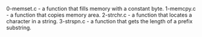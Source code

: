  0-memset.c - a function that fills memory with a constant byte.
 1-memcpy.c - a function that copies memory area.
 2-strchr.c - a function that locates a character in a string.
 3-strspn.c -  a function that gets the length of a prefix substring.
